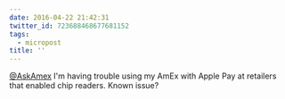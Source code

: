 ```yaml
---
date: 2016-04-22 21:42:31
twitter_id: 723688468677681152
tags:
  - micropost
title: ''
---
```


[@AskAmex](https://twitter.com/AskAmex) I'm having trouble using my AmEx with Apple Pay at retailers that enabled chip readers. Known issue?
